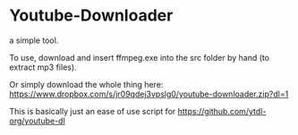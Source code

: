 # Youtube-Downloader
a simple tool.

To use, download and insert ffmpeg.exe into the src folder by hand (to extract mp3 files).

Or simply download the whole thing here:
https://www.dropbox.com/s/jr09qdej3vpslg0/youtube-downloader.zip?dl=1


This is basically just an ease of use script for https://github.com/ytdl-org/youtube-dl
